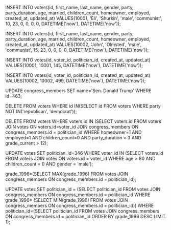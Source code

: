 INSERT INTO voters(id, first_name, last_name, gender, party, party_duration, age, married, children_count, homeowner, employed, created_at, updated_at)
VALUES(10001, 'Eli', 'Shurkin', 'male', 'communist', 10, 23, 0, 0, 0, 0, DATETIME('now'), DATETIME('now'));

INSERT INTO voters(id, first_name, last_name, gender, party, party_duration, age, married, children_count, homeowner, employed, created_at, updated_at)
VALUES(10002, 'John', 'Olmsted', 'male', 'communist', 15, 23, 0, 0, 0, 0, DATETIME('now'), DATETIME('now'));

INSERT INTO votes(id, voter_id, politician_id, created_at, updated_at)
VALUES(10001, 10001, 145, DATETIME('now'), DATETIME('now'));

INSERT INTO votes(id, voter_id, politician_id, created_at, updated_at)
VALUES(10002, 10002, 499, DATETIME('now'), DATETIME('now'));

UPDATE congress_members SET name='Sen. Donald Trump' WHERE id=463;

DELETE FROM voters WHERE id IN(SELECT id FROM voters WHERE party NOT IN('republican', 'democrat'));

DELETE FROM voters WHERE voters.id IN
(SELECT voters.id FROM voters
JOIN votes ON voters.id=voter_id
JOIN congress_members ON congress_members.id = politician_id
WHERE homeowner=1
AND employed=1
AND children_count=0
AND party_duration < 3
AND grade_current > 12);

UPDATE votes
SET politician_id=346
WHERE voter_id IN
(SELECT voters.id FROM voters
JOIN votes ON voters.id = voter_id
WHERE age > 80
AND children_count = 0
AND gender = 'male');

grade_1996=(SELECT MAX(grade_1996) FROM votes
JOIN congress_members ON congress_members.id = politician_id);

UPDATE votes SET politician_id =
(SELECT politician_id FROM votes
JOIN congress_members ON congress_members.id = politician_id
WHERE grade_1996=
(SELECT MIN(grade_1996) FROM votes
JOIN congress_members ON congress_members.id = politician_id))
WHERE
politician_id=(SELECT politician_id FROM votes
JOIN congress_members ON congress_members.id = politician_id
ORDER BY grade_1996 DESC
LIMIT 1);